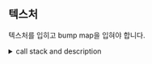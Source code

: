 
## 텍스처

텍스처를 입히고 bump map을 입혀야 합니다.  

<details>
  <summary>
    call stack and description
  </summary>

매핑된 키에 따라 texture 타입을 변경합니다.  
https://github.com/SeJin0214/software_raytracing/blob/d241ea963ac7fb185d98b1f6f365e270ceed0816/bonus/solid_shape_bonus.c#L75-L85

https://github.com/SeJin0214/software_raytracing/blob/7438b74905f9bfbb46bd6ae0f7109aed1b41ab39/bonus/render_bonus.c#L27
https://github.com/SeJin0214/software_raytracing/blob/7438b74905f9bfbb46bd6ae0f7109aed1b41ab39/bonus/render_bonus.h#L52
https://github.com/SeJin0214/software_raytracing/blob/7438b74905f9bfbb46bd6ae0f7109aed1b41ab39/bonus/render_bonus.h#L34
https://github.com/SeJin0214/software_raytracing/blob/7438b74905f9bfbb46bd6ae0f7109aed1b41ab39/bonus/solid_shape_getter_bonus.h#L59-L78
https://github.com/SeJin0214/software_raytracing/blob/7438b74905f9bfbb46bd6ae0f7109aed1b41ab39/bonus/render_bonus.h#L46
  <br>
sphere의 경우  
https://github.com/SeJin0214/software_raytracing/blob/a8509ea4d3c6e71d1d3177496a27a5171c9cdc29/bonus/sphere_bonus.c#L51
https://github.com/SeJin0214/software_raytracing/blob/a8509ea4d3c6e71d1d3177496a27a5171c9cdc29/bonus/sphere_bonus.h#L50-L51
https://github.com/SeJin0214/software_raytracing/blob/a8509ea4d3c6e71d1d3177496a27a5171c9cdc29/bonus/solid_shape_getter_bonus.h#L59-L60
https://github.com/SeJin0214/software_raytracing/blob/a8509ea4d3c6e71d1d3177496a27a5171c9cdc29/bonus/solid_shape_getter_bonus.h#L48-L49
https://github.com/SeJin0214/software_raytracing/blob/a8509ea4d3c6e71d1d3177496a27a5171c9cdc29/bonus/solid_shape_getter_bonus.h#L52

uv 좌표를 구하는 공식은 가져다 사용했습니다.  
https://github.com/SeJin0214/software_raytracing/blob/7438b74905f9bfbb46bd6ae0f7109aed1b41ab39/bonus/sphere_bonus.h#L33-L47
  
</details>




